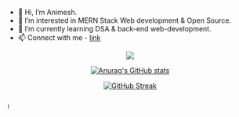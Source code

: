 
  
 - 👋 Hi, I’m Animesh.
 - 👀 I’m interested in MERN Stack Web development & Open Source.
 - 🌱 I’m currently learning DSA & back-end web-development.
 - 📫 Connect with me - <a href="https://animesh156.github.io/Linktree/" traget="_blank">link</a>
 
 <div align="center">


  <a href="https://skillicons.dev">
    <img src="https://skillicons.dev/icons?i=cpp,c,js,css,html,bootstrap,tailwind,react,git,github" />
  </a> 
 

[![Anurag's GitHub stats](https://github-readme-stats.vercel.app/api?username=animesh156&show_icons=true&theme=radical)](https://github.com/anuraghazra/github-readme-stats)
  
  [![GitHub Streak](https://streak-stats.demolab.com/?user=animesh156&theme=radical)](https://git.io/streak-stats)
  
  </div>
  





                                                                                                                                                                    !     



<!---
animesh156/animesh156 is a ✨ special ✨ repository because its `README.md` (this file) appears on your GitHub profile.
You can click the Preview link to take a look at your changes.
--->

